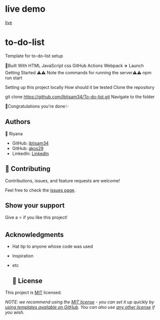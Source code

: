  # live demo
 [live](https://ibtisam34.github.io/To-do-list/)
# to-do-list


Template for to-do-list setup

🗼Built With
HTML
JavaScript
css
GitHub Actions
Webpack
✈️ Launch
Getting Started
⚠️⚠️ Note the commands for running the server⚠️⚠️
npm run start

Setting up this project locally
How should it be tested
Clone the repository

 git clone https://github.com/Ibtisam34/To-do-list.git
Navigate to the folder

🎉Congratulations you're done✨


## Authors

👤 Riyana

- GitHub: [ibtisam34](https://github.com/ibtisam34)
- GitHub: [akos29](https://github.com/akos29)
- LinkedIn: [LinkedIn](linkedin.com/in/riyangwl2)

## 🤝 Contributing

Contributions, issues, and feature requests are welcome!

Feel free to check the [issues page](../../issues/).

## Show your support

Give a ⭐️ if you like this project!

## Acknowledgments
- Hat tip to anyone whose code was used
- Inspiration
- etc

 
  ## 📝 License

This project is [MIT](./LICENSE) licensed.

_NOTE: we recommend using the [MIT license](https://choosealicense.com/licenses/mit/) - you can set it up quickly by [using templates available on GitHub](https://docs.github.com/en/communities/setting-up-your-project-for-healthy-contributions/adding-a-license-to-a-repository). You can also use [any other license](https://choosealicense.com/licenses/) if you wish._
